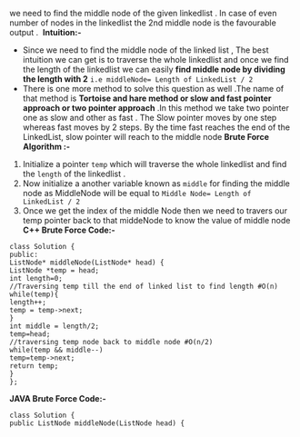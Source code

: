 we need to find the middle node of the given linkedlist . In case of even number of nodes in the linkedlist the 2nd middle node is the favourable output .
​
**Intuition:-**
* Since we need to find the middle node of the linked list , The best intuition we can get is to traverse the whole linkedlist and once we find the length of the linkedlist we can easily **find middle node by dividing the length with 2** `i.e middleNode= Length of LinkedList / 2 `
* There is one more method to solve this question as well .The name of that method is **Tortoise and hare method or slow and fast pointer approach or two pointer approach** .In this method we take two pointer one as slow and other as fast . The Slow pointer moves by one step whereas fast moves by 2 steps. By the time fast reaches the end of the LinkedList, slow pointer will reach to the middle node
​
**Brute Force Algorithm :-**
1. Initialize a pointer `temp` which will traverse the whole linkedlist and find the `length` of the linkedlist .
2. Now initialize a another variable known as `middle` for finding the middle node as MiddleNode will be equal to `Middle Node= Length of LinkedList / 2`
3. Once we get the index of the middle Node then we need to travers our temp pointer back to that middeNode to know the value of middle node
​
**C++ Brute Force Code:-**
```
class Solution {
public:
ListNode* middleNode(ListNode* head) {
ListNode *temp = head;
int length=0;
//Traversing temp till the end of linked list to find length #O(n)
while(temp){
length++;
temp = temp->next;
}
int middle = length/2;
temp=head;
//traversing temp node back to middle node #O(n/2)
while(temp && middle--)
temp=temp->next;
return temp;
}
};
```
**JAVA Brute Force Code:-**
```
class Solution {
public ListNode middleNode(ListNode head) {